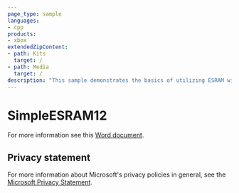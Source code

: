 ```yaml
---
page_type: sample
languages:
- cpp
products:
- xbox
extendedZipContent:
- path: Kits
  target: /
- path: Media
  target: /
description: "This sample demonstrates the basics of utilizing ESRAM with DirectX 12 on Xbox One."
---
```


# SimpleESRAM12

For more information see this [Word document](https://github.com/microsoft/Xbox-ATG-Samples/blob/master/XDKSamples/Graphics/SimpleESRAM12/ReadMe.docx).

## Privacy statement

For more information about Microsoft's privacy policies in general, see the [Microsoft Privacy Statement](https://privacy.microsoft.com/privacystatement/).
